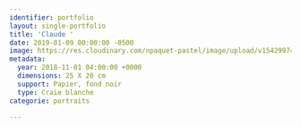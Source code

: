 ```yaml
---
identifier: portfolio
layout: single-portfolio
title: 'Claude '
date: 2019-01-09 00:00:00 -0500
image: https://res.cloudinary.com/npaquet-pastel/image/upload/v1542997442/DSC07738-2.jpg
metadata:
  year: 2018-11-01 04:00:00 +0000
  dimensions: 25 X 20 cm
  support: Papier, fond noir
  type: Craie blanche
categorie: portraits

---
```

